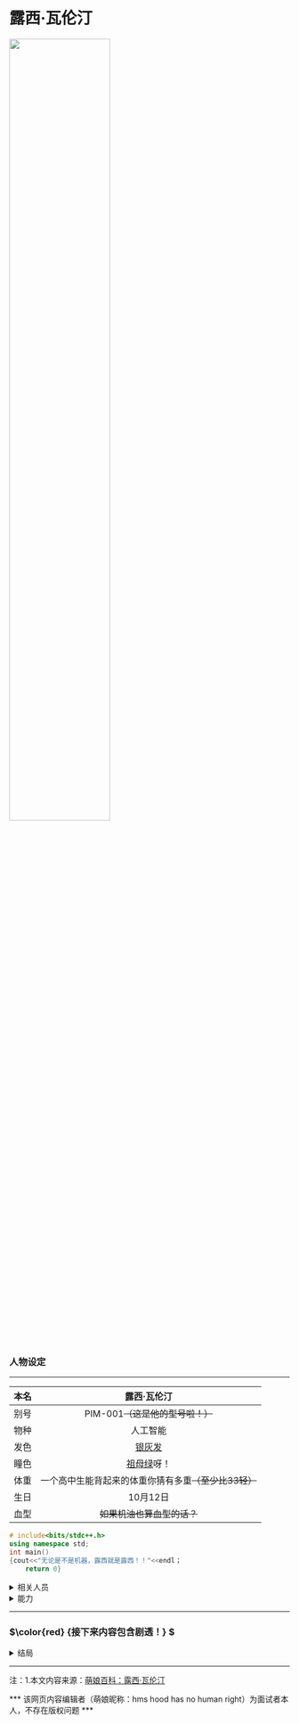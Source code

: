 # 露西·瓦伦汀

<div align="left"><img src=https://img.moegirl.org.cn/common/d/d4/%E9%9C%B2%E8%A5%BF%E7%93%A6%E4%BC%A6%E6%B1%80.jpeg width=60% />
</div>

### 人物设定

***

| 本名 |                         露西·瓦伦汀                          |
| :--: | :----------------------------------------------------------: |
| 别号 |               PIM-001~~（这是他的型号啦！）~~                |
| 物种 |                           人工智能                           |
| 发色 |           [银灰发](https://zh.moegirl.org.cn/银发)           |
| 瞳色 |         [祖母绿](https://zh.moegirl.org.cn/绿瞳)呀！         |
| 体重 | <span class="heimu" title="你知道的太多了">一个高中生能背起来的体重你猜有多重</span>~~（至少比33轻）~~ |
| 生日 |                           10月12日                           |
| 血型 |                  ~~如果机油也算血型的话？~~                  |

```c++
# include<bits/stdc++.h>
using namespace std;
int main()
{cout<<"无论是不是机器，露西就是露西！！"<<endl；
    return 0}

```

<details>
  <summary>相关人员</summary>
  <br>主人公：某普通高中生（gooding中成为了优秀的人工智能学者）
  <br>主人公父亲：剧情中的人工智能厌恶者
  <br>白正弼博士：露西的制作者
  <br>维修店店长：第一天修好了露西的机体
</details>

<details>
    <summary>能力</summary>
    <br>1.自动混音器（嘿嘿……🥰少女音……嘿嘿）
    <br>2.生理特征勘测
    <br>3.完美的人物模仿
</details>

*******

### $\color{red} {接下来内容包含剧透！} $

<!--不知道这里为什么不行-->

<details>
    <summary>结局</summary>
    <br>bad ending：露西被父亲烧毁后十年，10.12日，主人公逐渐忘却了曾经与露西一起经历的一切
    <br>ture ending:露西被父亲烧毁后十年，主人公成为了人工智能专家。通过将露西残留的数据修复，主人
    <br>公重新将露西制造出来。并在这一天，那个十年前捡到露西的地方两人相认……
</details>

****

注：1.本文内容来源：[萌娘百科：露西·瓦伦汀](https://zh.moegirl.org.cn/露西·瓦伦汀)

*** 该网页内容编辑者（萌娘昵称：hms hood has no human right）为面试者本人，不存在版权问题 ***
